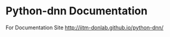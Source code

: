 Python-dnn Documentation
=======================

For Documentation Site http://iitm-donlab.github.io/python-dnn/
